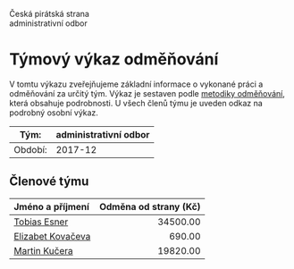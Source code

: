 Česká pirátská strana  
administrativní odbor

Týmový výkaz odměňování
===========================

V tomtu výkazu zveřejňujeme základní informace o vykonané práci a odměňování
za určitý tým. Výkaz je sestaven podle [metodiky odměňování][metodika],
která obsahuje podrobnosti. U všech členů týmu je uveden odkaz na podrobný osobní výkaz.

Tým:                     | administrativní odbor
-----------------------  | --------------------
Období:                  | 2017-12

Členové týmu
--------------

| Jméno a příjmení                        |   Odměna od strany (Kč) |
|:----------------------------------------|------------------------:|
| [Tobias Esner](tobias-esner/)           |                34500.00 |
| [Elizabet Kovačeva](elizabet-kovaceva/) |                  690.00 |
| [Martin Kučera](martin-kucera/)         |                19820.00 |


[metodika]: https://redmine.pirati.cz/projects/po/wiki/Odmenovani
